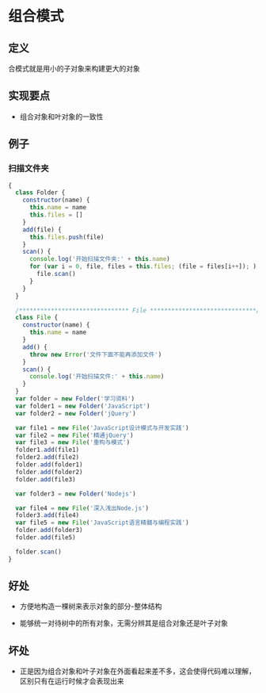 # 组合模式

## 定义

合模式就是用小的子对象来构建更大的对象

## 实现要点

* 组合对象和叶对象的一致性

## 例子

### 扫描文件夹

```js
{
  class Folder {
    constructor(name) {
      this.name = name
      this.files = []
    }
    add(file) {
      this.files.push(file)
    }
    scan() {
      console.log('开始扫描文件夹:' + this.name)
      for (var i = 0, file, files = this.files; (file = files[i++]); ) {
        file.scan()
      }
    }
  }

  /******************************* File ******************************/
  class File {
    constructor(name) {
      this.name = name
    }
    add() {
      throw new Error('文件下面不能再添加文件')
    }
    scan() {
      console.log('开始扫描文件:' + this.name)
    }
  }
  var folder = new Folder('学习资料')
  var folder1 = new Folder('JavaScript')
  var folder2 = new Folder('jQuery')

  var file1 = new File('JavaScript设计模式与开发实践')
  var file2 = new File('精通jQuery')
  var file3 = new File('重构与模式')
  folder1.add(file1)
  folder2.add(file2)
  folder.add(folder1)
  folder.add(folder2)
  folder.add(file3)

  var folder3 = new Folder('Nodejs')

  var file4 = new File('深入浅出Node.js')
  folder3.add(file4)
  var file5 = new File('JavaScript语言精髓与编程实践')
  folder.add(folder3)
  folder.add(file5)

  folder.scan()
}

```

## 好处

* 方便地构造一棵树来表示对象的部分-整体结构

* 能够统一对待树中的所有对象，无需分辨其是组合对象还是叶子对象

## 坏处

* 正是因为组合对象和叶子对象在外面看起来差不多，这会使得代码难以理解，区别只有在运行时候才会表现出来